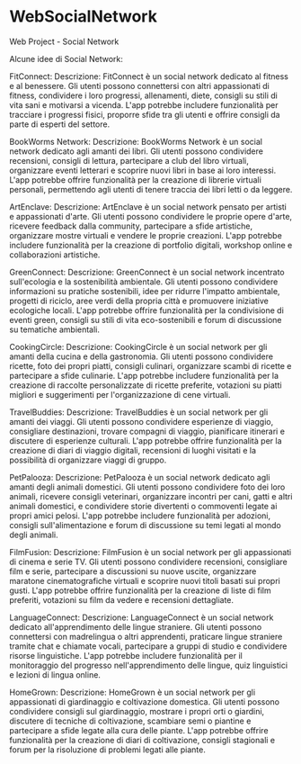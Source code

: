 # WebSocialNetwork
Web Project - Social Network

Alcune idee di Social Network:

FitConnect:
Descrizione: FitConnect è un social network dedicato al fitness e al benessere. Gli utenti possono connettersi con altri appassionati di fitness, condividere i loro progressi, allenamenti, diete, consigli su stili di vita sani e motivarsi a vicenda. L'app potrebbe includere funzionalità per tracciare i progressi fisici, proporre sfide tra gli utenti e offrire consigli da parte di esperti del settore.

BookWorms Network:
Descrizione: BookWorms Network è un social network dedicato agli amanti dei libri. Gli utenti possono condividere recensioni, consigli di lettura, partecipare a club del libro virtuali, organizzare eventi letterari e scoprire nuovi libri in base ai loro interessi. L'app potrebbe offrire funzionalità per la creazione di librerie virtuali personali, permettendo agli utenti di tenere traccia dei libri letti o da leggere.

ArtEnclave:
Descrizione: ArtEnclave è un social network pensato per artisti e appassionati d'arte. Gli utenti possono condividere le proprie opere d'arte, ricevere feedback dalla community, partecipare a sfide artistiche, organizzare mostre virtuali e vendere le proprie creazioni. L'app potrebbe includere funzionalità per la creazione di portfolio digitali, workshop online e collaborazioni artistiche.

GreenConnect:
Descrizione: GreenConnect è un social network incentrato sull'ecologia e la sostenibilità ambientale. Gli utenti possono condividere informazioni su pratiche sostenibili, idee per ridurre l'impatto ambientale, progetti di riciclo, aree verdi della propria città e promuovere iniziative ecologiche locali. L'app potrebbe offrire funzionalità per la condivisione di eventi green, consigli su stili di vita eco-sostenibili e forum di discussione su tematiche ambientali.

CookingCircle:
Descrizione: CookingCircle è un social network per gli amanti della cucina e della gastronomia. Gli utenti possono condividere ricette, foto dei propri piatti, consigli culinari, organizzare scambi di ricette e partecipare a sfide culinarie. L'app potrebbe includere funzionalità per la creazione di raccolte personalizzate di ricette preferite, votazioni su piatti migliori e suggerimenti per l'organizzazione di cene virtuali.

TravelBuddies:
Descrizione: TravelBuddies è un social network per gli amanti dei viaggi. Gli utenti possono condividere esperienze di viaggio, consigliare destinazioni, trovare compagni di viaggio, pianificare itinerari e discutere di esperienze culturali. L'app potrebbe offrire funzionalità per la creazione di diari di viaggio digitali, recensioni di luoghi visitati e la possibilità di organizzare viaggi di gruppo.

PetPalooza:
Descrizione: PetPalooza è un social network dedicato agli amanti degli animali domestici. Gli utenti possono condividere foto dei loro animali, ricevere consigli veterinari, organizzare incontri per cani, gatti e altri animali domestici, e condividere storie divertenti o commoventi legate ai propri amici pelosi. L'app potrebbe includere funzionalità per adozioni, consigli sull'alimentazione e forum di discussione su temi legati al mondo degli animali.

FilmFusion:
Descrizione: FilmFusion è un social network per gli appassionati di cinema e serie TV. Gli utenti possono condividere recensioni, consigliare film e serie, partecipare a discussioni su nuove uscite, organizzare maratone cinematografiche virtuali e scoprire nuovi titoli basati sui propri gusti. L'app potrebbe offrire funzionalità per la creazione di liste di film preferiti, votazioni su film da vedere e recensioni dettagliate.

LanguageConnect:
Descrizione: LanguageConnect è un social network dedicato all'apprendimento delle lingue straniere. Gli utenti possono connettersi con madrelingua o altri apprendenti, praticare lingue straniere tramite chat e chiamate vocali, partecipare a gruppi di studio e condividere risorse linguistiche. L'app potrebbe includere funzionalità per il monitoraggio del progresso nell'apprendimento delle lingue, quiz linguistici e lezioni di lingua online.

HomeGrown:
Descrizione: HomeGrown è un social network per gli appassionati di giardinaggio e coltivazione domestica. Gli utenti possono condividere consigli sul giardinaggio, mostrare i propri orti o giardini, discutere di tecniche di coltivazione, scambiare semi o piantine e partecipare a sfide legate alla cura delle piante. L'app potrebbe offrire funzionalità per la creazione di diari di coltivazione, consigli stagionali e forum per la risoluzione di problemi legati alle piante.
